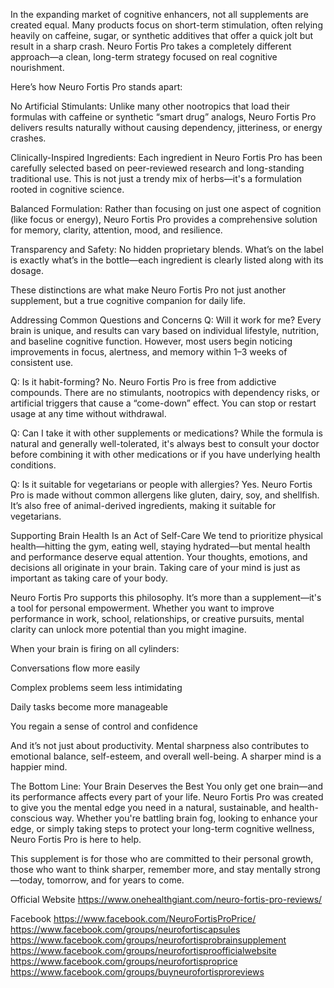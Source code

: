 In the expanding market of cognitive enhancers, not all supplements are created equal. Many products focus on short-term stimulation, often relying heavily on caffeine, sugar, or synthetic additives that offer a quick jolt but result in a sharp crash. Neuro Fortis Pro takes a completely different approach—a clean, long-term strategy focused on real cognitive nourishment.

Here’s how Neuro Fortis Pro stands apart:

No Artificial Stimulants: Unlike many other nootropics that load their formulas with caffeine or synthetic “smart drug” analogs, Neuro Fortis Pro delivers results naturally without causing dependency, jitteriness, or energy crashes.

Clinically-Inspired Ingredients: Each ingredient in Neuro Fortis Pro has been carefully selected based on peer-reviewed research and long-standing traditional use. This is not just a trendy mix of herbs—it's a formulation rooted in cognitive science.

Balanced Formulation: Rather than focusing on just one aspect of cognition (like focus or energy), Neuro Fortis Pro provides a comprehensive solution for memory, clarity, attention, mood, and resilience.

Transparency and Safety: No hidden proprietary blends. What’s on the label is exactly what’s in the bottle—each ingredient is clearly listed along with its dosage.

These distinctions are what make Neuro Fortis Pro not just another supplement, but a true cognitive companion for daily life.

Addressing Common Questions and Concerns
Q: Will it work for me?
Every brain is unique, and results can vary based on individual lifestyle, nutrition, and baseline cognitive function. However, most users begin noticing improvements in focus, alertness, and memory within 1–3 weeks of consistent use.

Q: Is it habit-forming?
No. Neuro Fortis Pro is free from addictive compounds. There are no stimulants, nootropics with dependency risks, or artificial triggers that cause a “come-down” effect. You can stop or restart usage at any time without withdrawal.

Q: Can I take it with other supplements or medications?
While the formula is natural and generally well-tolerated, it's always best to consult your doctor before combining it with other medications or if you have underlying health conditions.

Q: Is it suitable for vegetarians or people with allergies?
Yes. Neuro Fortis Pro is made without common allergens like gluten, dairy, soy, and shellfish. It’s also free of animal-derived ingredients, making it suitable for vegetarians.

Supporting Brain Health Is an Act of Self-Care
We tend to prioritize physical health—hitting the gym, eating well, staying hydrated—but mental health and performance deserve equal attention. Your thoughts, emotions, and decisions all originate in your brain. Taking care of your mind is just as important as taking care of your body.

Neuro Fortis Pro supports this philosophy. It’s more than a supplement—it's a tool for personal empowerment. Whether you want to improve performance in work, school, relationships, or creative pursuits, mental clarity can unlock more potential than you might imagine.

When your brain is firing on all cylinders:

Conversations flow more easily

Complex problems seem less intimidating

Daily tasks become more manageable

You regain a sense of control and confidence

And it’s not just about productivity. Mental sharpness also contributes to emotional balance, self-esteem, and overall well-being. A sharper mind is a happier mind.

The Bottom Line: Your Brain Deserves the Best
You only get one brain—and its performance affects every part of your life. Neuro Fortis Pro was created to give you the mental edge you need in a natural, sustainable, and health-conscious way. Whether you're battling brain fog, looking to enhance your edge, or simply taking steps to protect your long-term cognitive wellness, Neuro Fortis Pro is here to help.

This supplement is for those who are committed to their personal growth, those who want to think sharper, remember more, and stay mentally strong—today, tomorrow, and for years to come.

Official Website
https://www.onehealthgiant.com/neuro-fortis-pro-reviews/ 

Facebook
https://www.facebook.com/NeuroFortisProPrice/ 
https://www.facebook.com/groups/neurofortiscapsules 
https://www.facebook.com/groups/neurofortisprobrainsupplement 
https://www.facebook.com/groups/neurofortisproofficialwebsite 
https://www.facebook.com/groups/neurofortisproprice 
https://www.facebook.com/groups/buyneurofortisproreviews 
